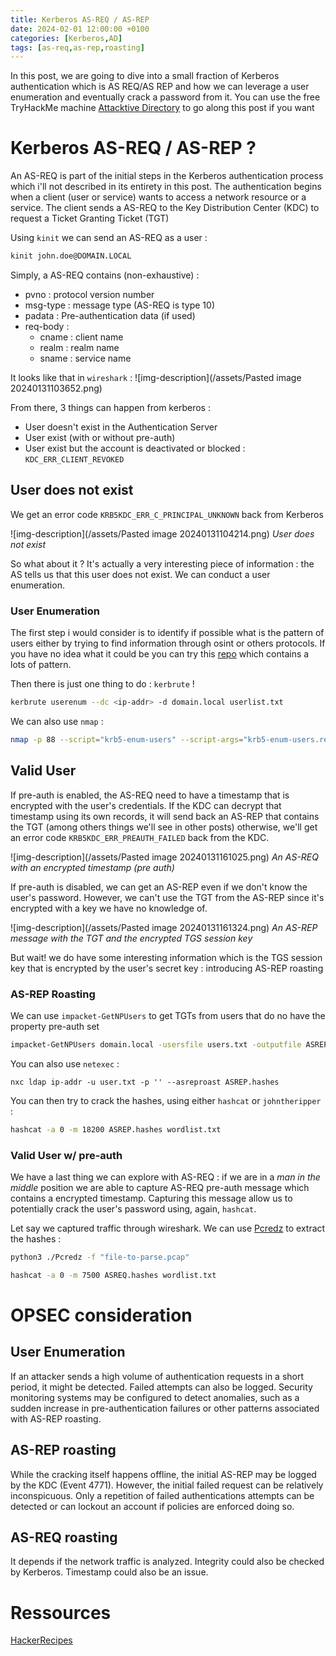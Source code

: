 ```yaml
---
title: Kerberos AS-REQ / AS-REP
date: 2024-02-01 12:00:00 +0100
categories: [Kerberos,AD]
tags: [as-req,as-rep,roasting]
---
```



In this post, we are going to dive into a small fraction of Kerberos authentication which is AS REQ/AS REP and how we can leverage a user enumeration and eventually crack a password from it.
You can use the free TryHackMe machine [Attacktive Directory](https://tryhackme.com/room/attacktivedirectory) to go along this post if you want
# Kerberos AS-REQ / AS-REP ?

An AS-REQ is part of the initial steps in the Kerberos authentication process which i'll not described in its entirety in this post. 
The authentication begins when a client (user or service) wants to access a network resource or a service. The client sends a AS-REQ to the Key Distribution Center (KDC) to request a Ticket Granting Ticket (TGT)

Using `kinit` we can send an AS-REQ as a user : 

```bash
kinit john.doe@DOMAIN.LOCAL
```

Simply, a AS-REQ contains (non-exhaustive) : 
* pvno :  protocol version number
* msg-type : message type (AS-REQ is type 10)
* padata : Pre-authentication data (if used)
* req-body : 
	* cname : client name
	* realm : realm name
	* sname : service name

It looks like that in `wireshark` :
![img-description](/assets/Pasted image 20240131103652.png)

From there, 3 things can happen from kerberos : 
* User doesn't exist in the Authentication Server 
* User exist (with or without pre-auth)
* User exist but the account is deactivated or blocked : `KDC_ERR_CLIENT_REVOKED`



## User does not exist

We get an error code `KRB5KDC_ERR_C_PRINCIPAL_UNKNOWN` back from Kerberos 

![img-description](/assets/Pasted image 20240131104214.png)
_User does not exist_

So what about it ? It's actually a very interesting piece of information : the AS tells us that this user does not exist. We can conduct a user enumeration.


### User Enumeration

The first step i would consider is to identify if possible what is the pattern of users either by trying to find information through osint or others protocols. If you have no idea what it could be you can try this [repo](https://github.com/insidetrust/statistically-likely-usernames) which contains a lots of pattern.

Then there is just one thing to do : `kerbrute` !

```bash
kerbrute userenum --dc <ip-addr> -d domain.local userlist.txt
```

We can also use `nmap` : 

```bash
nmap -p 88 --script="krb5-enum-users" --script-args="krb5-enum-users.realm='$DOMAIN',userdb=$WORDLIST" $IP_DC
```


## Valid User

If pre-auth is enabled, the AS-REQ need to have a timestamp that is encrypted with the user's credentials. If the KDC can decrypt that timestamp using its own records, it will send back an AS-REP that contains the TGT (among others things we'll see in other posts) otherwise, we'll get an error code `KRB5KDC_ERR_PREAUTH_FAILED` back from the KDC.

![img-description](/assets/Pasted image 20240131161025.png)
_An AS-REQ with an encrypted timestamp (pre auth)_

If pre-auth is disabled, we can get an AS-REP even if we don't know the user's password. However, we can't use the TGT from the AS-REP since it's encrypted with a key we have no knowledge of. 

![img-description](/assets/Pasted image 20240131161324.png)
_An AS-REP message with the TGT and the encrypted TGS session key_

But wait! we do have some interesting information which is the TGS session key that is encrypted by the user's secret key : introducing AS-REP roasting

### AS-REP Roasting

We can use `impacket-GetNPUsers` to get TGTs from users that do no have the property pre-auth set

```bash
impacket-GetNPUsers domain.local -usersfile users.txt -outputfile ASREP.hashes -dc-ip ip-addr
```

You can also use `netexec` :
```
nxc ldap ip-addr -u user.txt -p '' --asreproast ASREP.hashes
```

You can then try to crack the hashes, using either `hashcat` or `johntheripper` : 

```bash
hashcat -a 0 -m 18200 ASREP.hashes wordlist.txt
```


### Valid User w/ pre-auth

We have a last thing we can explore with AS-REQ : if we are in a _man in the middle_ position we are able to capture AS-REQ pre-auth message which contains a encrypted timestamp. Capturing this message allow us to potentially crack the user's password using, again, `hashcat`.

Let say we captured traffic through wireshark. We can use [Pcredz](https://github.com/lgandx/PCredz=) to extract the hashes :

```bash
python3 ./Pcredz -f "file-to-parse.pcap"
```

```bash
hashcat -a 0 -m 7500 ASREQ.hashes wordlist.txt
```


# OPSEC consideration

## User Enumeration

If an attacker sends a high volume of authentication requests in a short period, it might be detected. Failed attempts can also be logged.
Security monitoring systems may be configured to detect anomalies, such as a sudden increase in pre-authentication failures or other patterns associated with AS-REP roasting.

## AS-REP roasting

While the cracking itself happens offline, the initial AS-REP may be logged by the KDC (Event 4771). However, the initial failed request can be relatively inconspicuous. Only a repetition of failed authentications attempts can be detected or can lockout an account if policies are enforced doing so.

## AS-REQ roasting

It depends if the network traffic is analyzed. Integrity could also be checked by Kerberos. Timestamp could also be an issue.

# Ressources

[HackerRecipes](https://www.thehacker.recipes)


